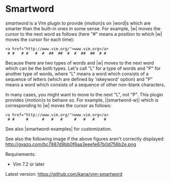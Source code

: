 # Smartword

*smartword* is a Vim plugin to provide {motion}s on |word|s which are smarter
than the built-in ones in some sense.  For example, |w| moves the cursor to
the next word as follows (here "#" means a position to which |w| moves the
cursor for each time):

	<a href="http://www.vim.org/">www.vim.org</a>
	 # #   # #   #  #  ##  ##  #  #  ##  ##  # #

Because there are two types of words and |w| moves to the next word which can
be the both types.  Let's call "L" for a type of words and "P" for another
type of words, where "L" means a word which consists of a sequence of letters
(which are defined by 'iskeyword' option) and "P" means a word which consists
of a sequence of other non-blank characters.

In many cases, you might want to move to the next "L", not "P".  This plugin
provides {motion}s to behave so.  For example, |<Plug>(smartword-w)| which is
corresponding to |w| moves the cursor as follows:

	<a href="http://www.vim.org/">www.vim.org</a>
	 # #     #      #   #   #     #   #   #    #

See also |smartword-examples| for customization.

See also the following image if the above figures aren't correctly displayed:
http://gyazo.com/bc7887d9bb0f6aa3eee1e67b0d756b2e.png


Requirements:
- Vim 7.2 or later

Latest version:
<https://github.com/kana/vim-smartword>
